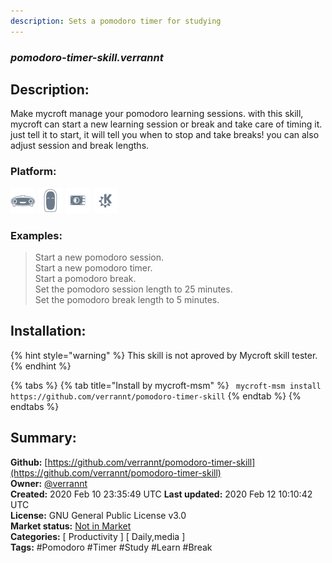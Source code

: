 ```yaml
---
description: Sets a pomodoro timer for studying
---
```


### _pomodoro-timer-skill.verrannt_  
## Description:  
Make mycroft manage your pomodoro learning sessions. with this skill, mycroft can start a new learning session or break and take care of timing it. just tell it to start, it will tell you when to stop and take breaks! you can also adjust session and break lengths.  
  
  
### Platform:  
 ![Mark I](../.gitbook/assets/mark-1-icon.png)  ![Mark II](../.gitbook/assets/mark-2-icon.png)  ![Picroft](../.gitbook/assets/picroft-icon.png)  ![plasmoid](../.gitbook/assets/kde.png)   
### Examples:  
> Start a new pomodoro session.  
> Start a new pomodoro timer.  
> Start a pomodoro break.  
> Set the pomodoro session length to 25 minutes.  
> Set the pomodoro break length to 5 minutes.  
  
## Installation:  
{% hint style="warning" %}
This skill is not aproved by Mycroft skill tester.
{% endhint %}
    
{% tabs %}
{% tab title="Install by mycroft-msm" %}
``` mycroft-msm install https://github.com/verrannt/pomodoro-timer-skill```
{% endtab %}
  {% endtabs %}
    
## Summary:  
**Github:** [https://github.com/verrannt/pomodoro-timer-skill](https://github.com/verrannt/pomodoro-timer-skill)  
**Owner:** [@verrannt](https://github.com/verrannt)  
**Created:** 2020 Feb 10 23:35:49 UTC  **Last updated:** 2020 Feb 12 10:10:42 UTC  
**License:** GNU General Public License v3.0  
**Market status:** [Not in Market](https://market.mycroft.ai/skill/)  
**Categories:** [ Productivity ] [ Daily,media ]   
**Tags:** \#Pomodoro \#Timer \#Study \#Learn \#Break   
